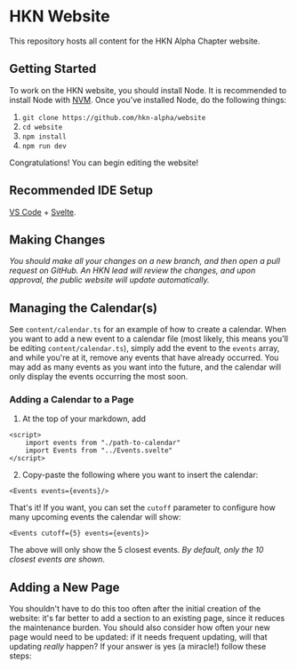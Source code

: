 # HKN Website

This repository hosts all content for the HKN Alpha Chapter website.

## Getting Started

To work on the HKN website, you should install Node. It is recommended to install Node with [NVM](https://github.com/nvm-sh/nvm). Once you've installed Node, do the following things:

1. `git clone https://github.com/hkn-alpha/website`
2. `cd website`
3. `npm install`
4. `npm run dev`

Congratulations! You can begin editing the website!

## Recommended IDE Setup

[VS Code](https://code.visualstudio.com/) + [Svelte](https://marketplace.visualstudio.com/items?itemName=svelte.svelte-vscode).

## Making Changes

_You should make all your changes on a new branch, and then open a pull request on GitHub. An HKN lead will review the changes, and upon approval, the public website will update automatically._

## Managing the Calendar(s)

See `content/calendar.ts` for an example of how to create a calendar. When you want to add a new event to a calendar file (most likely, this means you'll be editing `content/calendar.ts`), simply add the event to the `events` array, and while you're at it, remove any events that have already occurred. You may add as many events as you want into the future, and the calendar will only display the events occurring the most soon.

### Adding a Calendar to a Page

1. At the top of your markdown, add

```
<script>
    import events from "./path-to-calendar"
    import Events from "../Events.svelte"
</script>
```

2. Copy-paste the following where you want to insert the calendar:

```
<Events events={events}/>
```

That's it! If you want, you can set the `cutoff` parameter to configure
how many upcoming events the calendar will show:

```
<Events cutoff={5} events={events}>
```

The above will only show the 5 closest events. _By default, only the 10 closest events are shown_.

## Adding a New Page

You shouldn't have to do this too often after the initial creation of the website: it's far better to add a section to an existing page, since it reduces the maintenance burden. You should also consider how often your new page would need to be updated: if it needs frequent updating, will that updating _really_ happen?
If your answer is yes (a miracle!) follow these steps:
